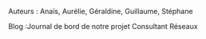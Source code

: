 Auteurs : Anaïs, Aurélie, Géraldine, Guillaume, Stéphane

Blog :Journal de bord de notre projet Consultant Réseaux




